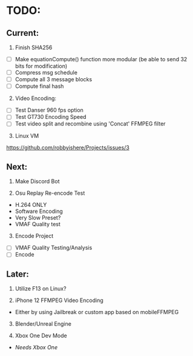 # TODO:
## Current:
1. Finish SHA256
- [ ] Make equationCompute() function more modular (be able to send 32 bits for modification) 
- [ ] Compress msg schedule
- [ ] Compute all 3 message blocks
- [ ] Compute final hash

2. Video Encoding:
- [ ] Test Danser 960 fps option
- [ ] Test GT730 Encoding Speed
- [ ] Test video split and recombine using 'Concat' FFMPEG filter

3. Linux VM

https://github.com/robbyishere/Projects/issues/3

## Next:	
1. Make Discord Bot

2. Osu Replay Re-encode Test
* H.264 ONLY
* Software Encoding
* Very Slow Preset?
* VMAF Quality test

3. Encode Project
- [ ] VMAF Quality Testing/Analysis
- [ ] Encode

## Later:
1. Utilize F13 on Linux?

2. iPhone 12 FFMPEG Video Encoding
* Either by using Jailbreak or custom app based on mobileFFMPEG

3. Blender/Unreal Engine

4. Xbox One Dev Mode
* _Needs Xbox One_
